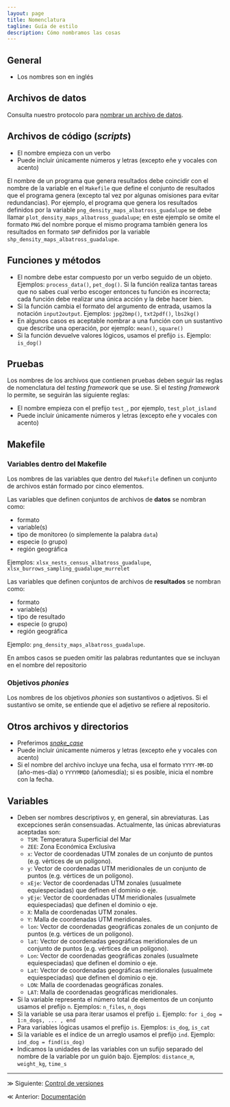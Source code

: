 ```yaml
---
layout: page
title: Nomenclatura
tagline: Guía de estilo
description: Cómo nombramos las cosas
---
```


## General

- Los nombres son en inglés

## Archivos de datos

Consulta nuestro protocolo para [nombrar un archivo de
datos](../protocolo_basico/nomenclatura.html).

## Archivos de código (_scripts_)

- El nombre empieza con un verbo
- Puede incluir únicamente números y letras (excepto eñe y vocales con acento)

El nombre de un programa que genera resultados debe coincidir con el nombre de la variable en el
`Makefile` que define el conjunto de resultados que el programa genera (excepto tal vez por algunas
omisiones para evitar redundancias). Por ejemplo, el programa que genera los resultados definidos
por la variable `png_density_maps_albatross_guadalupe` se debe llamar
`plot_density_maps_albatross_guadalupe`; en este ejemplo se omite el formato `PNG` del nombre porque
el mismo programa también genera los resultados en formato `SHP` definidos por la variable
`shp_density_maps_albatross_guadalupe`.

## Funciones y métodos

- El nombre debe estar compuesto por un verbo seguido de un objeto. Ejemplos: `process_data()`,
  `pet_dog()`. Si la función realiza tantas tareas que no sabes cual verbo escoger entonces tu
  función es incorrecta; cada función debe realizar una única acción y la debe hacer bien.
- Si la función cambia el formato del argumento de entrada, usamos la notación `input2output`.
  Ejemplos: `jpg2bmp()`, `txt2pdf()`, `lbs2kg()`
- En algunos casos es aceptable nombrar a una función con un sustantivo que describe una operación,
  por ejemplo: `mean()`, `square()`
- Si la función devuelve valores lógicos, usamos el prefijo `is`. Ejemplo: `is_dog()`

## Pruebas

Los nombres de los archivos que contienen pruebas deben seguir las reglas de nomenclatura del
_testing framework_ que se use. Si el _testing framework_ lo permite, se seguirán las siguiente
reglas:

- El nombre empieza con el prefijo `test_`, por ejemplo, `test_plot_island`
- Puede incluir únicamente números y letras (excepto eñe y vocales con acento)

## Makefile

### Variables dentro del Makefile

Los nombres de las variables que dentro del `Makefile` definen un conjunto de archivos están formado
por cinco elementos.

Las variables que definen conjuntos de archivos de **datos** se nombran como:

- formato
- variable(s)
- tipo de monitoreo (o simplemente la palabra `data`)
- especie (o grupo)
- región geográfica

Ejemplos: `xlsx_nests_census_albatross_guadalupe`, `xlsx_burrows_sampling_guadalupe_murrelet`

Las variables que definen conjuntos de archivos de **resultados** se nombran como:

- formato
- variable(s)
- tipo de resultado
- especie (o grupo)
- región geográfica

Ejemplo: `png_density_maps_albatross_guadalupe`.

En ambos casos se pueden omitir las palabras reduntantes que se incluyan en el nombre del
repositorio

### Objetivos _phonies_

Los nombres de los objetivos _phonies_ son sustantivos o adjetivos. Si el sustantivo se omite, se
entiende que el adjetivo se refiere al repositorio.

## Otros archivos y directorios

- Preferimos [_snake_case_](https://en.wikipedia.org/wiki/Snake_case)
- Puede incluir únicamente números y letras (excepto eñe y vocales con acento)
- Si el nombre del archivo incluye una fecha, usa el formato `YYYY-MM-DD` (año-mes-día) o `YYYYMMDD`
  (añomesdía); si es posible, inicia el nombre con la fecha.

## Variables

- Deben ser nombres descriptivos y, en general, sin abreviaturas. Las excepciones serán
  consensuadas. Actualmente, las únicas abreviaturas aceptadas son:
    - `TSM`: Temperatura Superficial del Mar
    - `ZEE`: Zona Económica Exclusiva
    - `x`: Vector de coordenadas UTM zonales de un conjunto de puntos (e.g. vértices de un polígono).
    - `y`: Vector de coordenadas UTM meridionales de un conjunto de puntos (e.g. vértices de un polígono).
    - `xEje`: Vector de coordenadas UTM zonales (usualmete equiespeciadas) que definen el dominio o
      eje.
    - `yEje`: Vector de coordenadas UTM meridionales (usualmete equiespeciadas) que definen el
      dominio o eje.
    - `X`: Malla de coordenadas UTM zonales.
    - `Y`: Malla de coordenadas UTM meridionales.
    - `lon`: Vector de coordenadas geográficas zonales de un conjunto de puntos (e.g. vértices de un
      polígono).
    - `lat`: Vector de coordenadas geográficas meridionales de un conjunto de puntos (e.g. vértices de un
      polígono).
    - `Lon`: Vector de coordenadas geográficas zonales (usualmete equiespeciadas) que definen el
      dominio o eje.
    - `Lat`: Vector de coordenadas geográficas meridionales (usualmete equiespeciadas) que definen
      el dominio o eje.
    - `LON`: Malla de coordenadas geográficas zonales.
    - `LAT`: Malla de coordenadas geográficas meridionales.
- Si la variable representa el número total de elementos de un conjunto usamos el prefijo `n`.
  Ejemplos: `n_files`, `n_dogs`
- Si la variable se usa para iterar usamos el prefijo `i`. Ejemplo: `for i_dog = 1:n_dogs, ... ,
  end`
- Para variables lógicas usamos el prefijo `is`. Ejemplos: `is_dog`, `is_cat`
- Si la variable es el índice de un arreglo usamos el prefijo `ind`. Ejemplo: `ind_dog =
  find(is_dog)`
- Indicamos la unidades de las variables con un sufijo separado del nombre de la variable por un
  guión bajo. Ejemplos: `distance_m`, `weight_kg`, `time_s`

---

&#8811; Siguiente: [Control de versiones](control_de_versiones.html)

&#8810; Anterior: [Documentación](documentacion.html)
